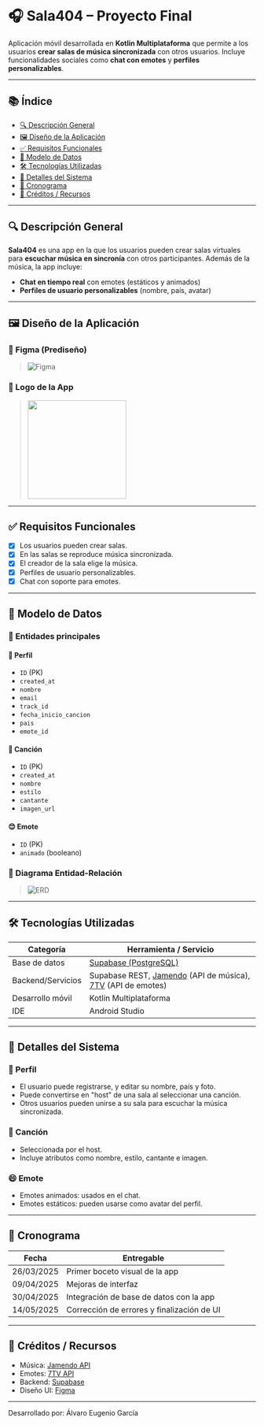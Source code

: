 # 🎧 Sala404 – Proyecto Final

Aplicación móvil desarrollada en **Kotlin Multiplataforma** que permite a los usuarios **crear salas de música sincronizada** con otros usuarios. Incluye funcionalidades sociales como **chat con emotes** y **perfiles personalizables**.

---

## 📚 Índice

- [🔍 Descripción General](#-descripción-general)
- [🖼 Diseño de la Aplicación](#-diseño-de-la-aplicación)
- [✅ Requisitos Funcionales](#-requisitos-funcionales)
- [🧩 Modelo de Datos](#-modelo-de-datos)
- [🛠 Tecnologías Utilizadas](#-tecnologías-utilizadas)
- [🔧 Detalles del Sistema](#-detalles-del-sistema)
- [📆 Cronograma](#-cronograma)
- [📌 Créditos / Recursos](#-créditos--recursos)

---

## 🔍 Descripción General

**Sala404** es una app en la que los usuarios pueden crear salas virtuales para **escuchar música en sincronía** con otros participantes. Además de la música, la app incluye:

- **Chat en tiempo real** con emotes (estáticos y animados)
- **Perfiles de usuario personalizables** (nombre, país, avatar)

---

## 🖼 Diseño de la Aplicación

### 📱 Figma (Prediseño)

> ![Figma](https://github.com/user-attachments/assets/d40abcd9-891d-42ff-b53a-708b208c571b)

### 🪩 Logo de la App

> <img src="https://github.com/user-attachments/assets/4d8be488-fa33-4366-97a0-9dc4381b81cd" width="200" />

---

## ✅ Requisitos Funcionales

- [x] Los usuarios pueden crear salas.
- [x] En las salas se reproduce música sincronizada.
- [x] El creador de la sala elige la música.
- [x] Perfiles de usuario personalizables.
- [x] Chat con soporte para emotes.

---

## 🧩 Modelo de Datos

### 🔸 Entidades principales

#### 🧑 Perfil

- `ID` (PK)
- `created_at`
- `nombre`
- `email`
- `track_id`
- `fecha_inicio_cancion`
- `pais`
- `emote_id`

#### 🎵 Canción

- `ID` (PK)
- `created_at`
- `nombre`
- `estilo`
- `cantante`
- `imagen_url`

#### 😊 Emote

- `ID` (PK)
- `animado` (booleano)

### 🔗 Diagrama Entidad-Relación

> ![ERD](https://github.com/user-attachments/assets/6f67f621-fba4-401a-8fb2-3bbe385d7e3f)

---

## 🛠 Tecnologías Utilizadas

| Categoría           | Herramienta / Servicio |
|---------------------|------------------------|
| Base de datos       | [Supabase (PostgreSQL)](https://supabase.com/) |
| Backend/Servicios   | Supabase REST, [Jamendo](https://www.jamendo.com/start) (API de música), [7TV](https://7tv.app/emotes) (API de emotes) |
| Desarrollo móvil    | Kotlin Multiplataforma |
| IDE                 | Android Studio |

---

## 🔧 Detalles del Sistema

### 👤 Perfil

- El usuario puede registrarse, y editar su nombre, país y foto.
- Puede convertirse en "host" de una sala al seleccionar una canción.
- Otros usuarios pueden unirse a su sala para escuchar la música sincronizada.

### 🎵 Canción

- Seleccionada por el host.
- Incluye atributos como nombre, estilo, cantante e imagen.

### 😄 Emote

- Emotes animados: usados en el chat.
- Emotes estáticos: pueden usarse como avatar del perfil.

---

## 📆 Cronograma

| Fecha        | Entregable                                    |
|--------------|-----------------------------------------------|
| 26/03/2025   | Primer boceto visual de la app                |
| 09/04/2025   | Mejoras de interfaz                           |
| 30/04/2025   | Integración de base de datos con la app       |
| 14/05/2025   | Corrección de errores y finalización de UI    |

---

## 📌 Créditos / Recursos

- Música: [Jamendo API](https://www.jamendo.com/start)
- Emotes: [7TV API](https://7tv.app/emotes)
- Backend: [Supabase](https://supabase.com/)
- Diseño UI: [Figma](https://www.figma.com/)

---

Desarrollado por: Álvaro Eugenio García

